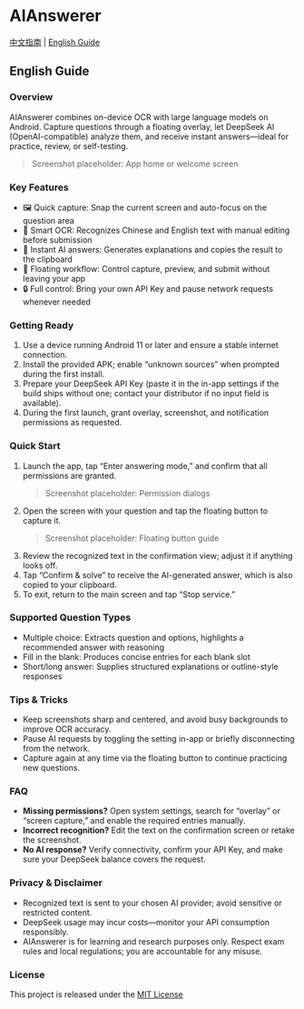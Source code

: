 # AIAnswerer

[中文指南](README.md#中文使用指南) | [English Guide](#english-guide)

## English Guide

### Overview
AIAnswerer combines on-device OCR with large language models on Android. Capture questions through a floating overlay, let DeepSeek AI (OpenAI-compatible) analyze them, and receive instant answers—ideal for practice, review, or self-testing.

> Screenshot placeholder: App home or welcome screen

### Key Features
- 🖼️ Quick capture: Snap the current screen and auto-focus on the question area
- 📝 Smart OCR: Recognizes Chinese and English text with manual editing before submission
- 🤖 Instant AI answers: Generates explanations and copies the result to the clipboard
- 💬 Floating workflow: Control capture, preview, and submit without leaving your app
- 🔒 Full control: Bring your own API Key and pause network requests whenever needed

### Getting Ready
1. Use a device running Android 11 or later and ensure a stable internet connection.
2. Install the provided APK; enable “unknown sources” when prompted during the first install.
3. Prepare your DeepSeek API Key (paste it in the in-app settings if the build ships without one; contact your distributor if no input field is available).
4. During the first launch, grant overlay, screenshot, and notification permissions as requested.

### Quick Start
1. Launch the app, tap “Enter answering mode,” and confirm that all permissions are granted.  
   > Screenshot placeholder: Permission dialogs
2. Open the screen with your question and tap the floating button to capture it.  
   > Screenshot placeholder: Floating button guide
3. Review the recognized text in the confirmation view; adjust it if anything looks off.
4. Tap “Confirm & solve” to receive the AI-generated answer, which is also copied to your clipboard.
5. To exit, return to the main screen and tap “Stop service.”

### Supported Question Types
- Multiple choice: Extracts question and options, highlights a recommended answer with reasoning
- Fill in the blank: Produces concise entries for each blank slot
- Short/long answer: Supplies structured explanations or outline-style responses

### Tips & Tricks
- Keep screenshots sharp and centered, and avoid busy backgrounds to improve OCR accuracy.
- Pause AI requests by toggling the setting in-app or briefly disconnecting from the network.
- Capture again at any time via the floating button to continue practicing new questions.

### FAQ
- **Missing permissions?** Open system settings, search for “overlay” or “screen capture,” and enable the required entries manually.
- **Incorrect recognition?** Edit the text on the confirmation screen or retake the screenshot.
- **No AI response?** Verify connectivity, confirm your API Key, and make sure your DeepSeek balance covers the request.

### Privacy & Disclaimer
- Recognized text is sent to your chosen AI provider; avoid sensitive or restricted content.
- DeepSeek usage may incur costs—monitor your API consumption responsibly.
- AIAnswerer is for learning and research purposes only. Respect exam rules and local regulations; you are accountable for any misuse.

### License
This project is released under the [MIT License](/LICENSE)
